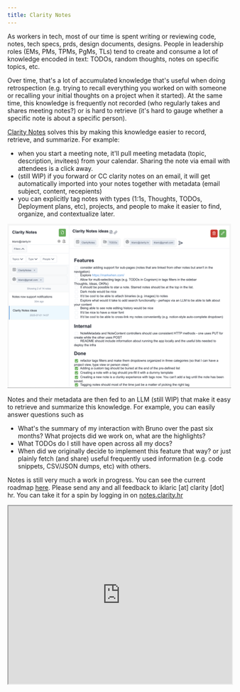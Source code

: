 ```yaml
---
title: Clarity Notes
---
```


As workers in tech, most of our time is spent writing or reviewing code, notes, tech specs, prds, design documents, designs. People in leadership roles (EMs, PMs, TPMs, PgMs, TLs) tend to create and consume a lot of knowledge encoded in text: TODOs, random thoughts, notes on specific topics, etc. 


Over time, that's a lot of accumulated knowledge that's useful when doing retrospection (e.g. trying to recall everything you worked on with someone or recalling your initial thoughts on a project when it started). At the same time, this knowledge is frequently not recorded (who regularly takes and shares meeting notes?) or is hard to retrieve (it's hard to gauge whether a specific note is about a specific person).

[Clarity Notes](https://notes.clarity.hr) solves this by making this knowledge easier to record, retrieve, and summarize. For example:
  * when you start a meeting note, it'll pull meeting metadata (topic, description, invitees) from your calendar. Sharing the note via email with attendees is a click away.
  * (still WIP) if you forward or CC clarity notes on an email, it will get automatically imported into your notes together with metadata (email subject, content, recepients)
  * you can explicitly tag notes with types (1:1s, Thoughts, TODOs, Deployment plans, etc), projects, and people to make it easier to find, organize, and contextualize later.

![image](main_screen.png)

Notes and their metadata are then fed to an LLM (still WIP) that make it easy to retrieve and summarize this knowledge. For example, you can easily answer questions such as
  * What's the summary of my interaction with Bruno over the past six months? What projects did we work on, what are the highlights?
  * What TODOs do I still have open across all my docs?
  * When did we originally decide to implement this feature that way?
or just plainly fetch (and share) useful frequently used information (e.g. code snippets, CSV/JSON dumps, etc) with others.

Notes is still very much a work in progress. You can see the current roadmap [here](https://notes.clarity.hr/public-notes/9a99169c-1dee-4869-b4be-3da46cac418d). Please send any and all feedback to iklaric [at] clarity [dot] hr. You can take it for a spin by logging in on [notes.clarity.hr](https://notes.clarity.hr)

<iframe src="https://notes.clarity.hr/public-notes/9a99169c-1dee-4869-b4be-3da46cac418d" width="100%" height="400"></iframe>

